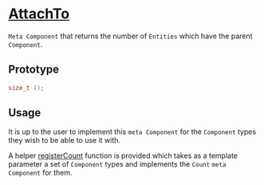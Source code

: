 # [AttachTo](AttachTo.hpp)

`Meta Component` that returns the number of `Entities` which have the parent `Component`.

## Prototype

```cpp
size_t ();
```

## Usage

It is up to the user to implement this `meta Component` for the `Component` types they wish to be able to use it with.

A helper [registerCount](../../helpers/meta/impl/registerCount.md) function is provided which takes as a template parameter a set of `Component` types and implements the `Count` `meta Component` for them.